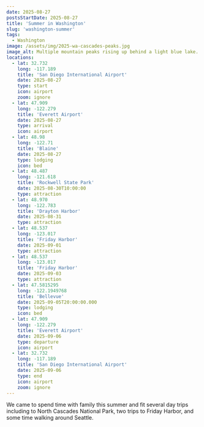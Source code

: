 ```yaml
---
date: 2025-08-27
postsStartDate: 2025-08-27
title: 'Summer in Washington'
slug: 'washington-summer'
tags:
  - Washington
image: /assets/img/2025-wa-cascades-peaks.jpg
image_alt: Multiple mountain peaks rising up behind a light blue lake.
locations: 
  - lat: 32.732
    long: -117.189
    title: 'San Diego International Airport'
    date: 2025-08-27
    type: start
    icon: airport
    zoom: ignore
  - lat: 47.909
    long: -122.279
    title: 'Everett Airport'
    date: 2025-08-27
    type: arrival
    icon: airport
  - lat: 48.98
    long: -122.71
    title: 'Blaine'
    date: 2025-08-27
    type: lodging
    icon: bed
  - lat: 48.487
    long: -121.618
    title: 'Rockwell State Park'
    date: 2025-08-30T10:00:00
    type: attraction
  - lat: 48.970
    long: -122.783
    title: 'Drayton Harbor'
    date: 2025-08-31
    type: attraction
  - lat: 48.537
    long: -123.017
    title: 'Friday Harbor'
    date: 2025-09-01
    type: attraction
  - lat: 48.537
    long: -123.017
    title: 'Friday Harbor'
    date: 2025-09-03
    type: attraction
  - lat: 47.5815295
    long: -122.1949768
    title: 'Bellevue'
    date: 2025-09-05T20:00:00.000
    type: lodging
    icon: bed
  - lat: 47.909
    long: -122.279
    title: 'Everett Airport'
    date: 2025-09-06
    type: departure
    icon: airport
  - lat: 32.732
    long: -117.189
    title: 'San Diego International Airport'
    date: 2025-09-06
    type: end
    icon: airport
    zoom: ignore
---
```


We came to spend time with family this summer and fit several day trips including to North Cascades National Park, two trips to Friday Harbor, and some time walking around Seattle.
